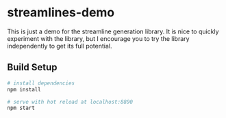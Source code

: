 # streamlines-demo

This is just a demo for the streamline generation library. It is nice to quickly experiment
with the library, but I encourage you to try the library independently to get its full potential.

## Build Setup

``` bash
# install dependencies
npm install

# serve with hot reload at localhost:8890
npm start
```
